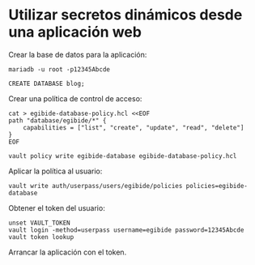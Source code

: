 # Utilizar secretos dinámicos desde una aplicación web

Crear la base de datos para la aplicación:

```shell
mariadb -u root -p12345Abcde
```

```text
CREATE DATABASE blog;
```

Crear una política de control de acceso:

```shell
cat > egibide-database-policy.hcl <<EOF
path "database/egibide/*" {
    capabilities = ["list", "create", "update", "read", "delete"]
}
EOF

vault policy write egibide-database egibide-database-policy.hcl
```

Aplicar la política al usuario:

```shell
vault write auth/userpass/users/egibide/policies policies=egibide-database
```

Obtener el token del usuario:

```shell
unset VAULT_TOKEN
vault login -method=userpass username=egibide password=12345Abcde
vault token lookup
```

Arrancar la aplicación con el token.
